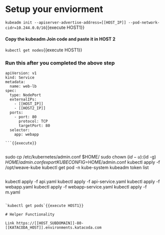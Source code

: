 # Setup your enviorment

`kubeadm init --apiserver-advertise-address=[[HOST_IP]] --pod-network-cidr=10.244.0.0/16`{{execute HOST1}}

#### Copy the kubeadm Join code and paste it in HOST 2

`kubectl get nodes`{{execute HOST1}}

### Run this after you completed the above step

```
apiVersion: v1
kind: Service
metadata:
  name: web-lb
spec:
  type: NodePort
  externalIPs:
    - [[HOST_IP]]
    - [[HOST2_IP]]
  ports:
    - port: 80
      protocol: TCP
      targetPort: 80
  selector:
    app: webapp

```{{execute}}


```
sudo cp /etc/kubernetes/admin.conf $HOME/
sudo chown $(id -u):$(id -g) $HOME/admin.conf
export KUBECONFIG=$HOME/admin.conf
kubectl apply -f /opt/weave-kube
kubectl get pod -n kube-system
kubeadm token list
```{{execute interrupt}}

```
kubectl apply -f api.yaml
kubectl apply -f api-service.yaml
kubectl apply -f webapp.yaml
kubectl apply -f webapp-service.yaml
kubectl apply -f m.yaml
```{{execute }}

`kubectl get pods`{{execute HOST1}}

# Helper Functionality

Link https://[[HOST_SUBDOMAIN]]-80-[[KATACODA_HOST]].environments.katacoda.com